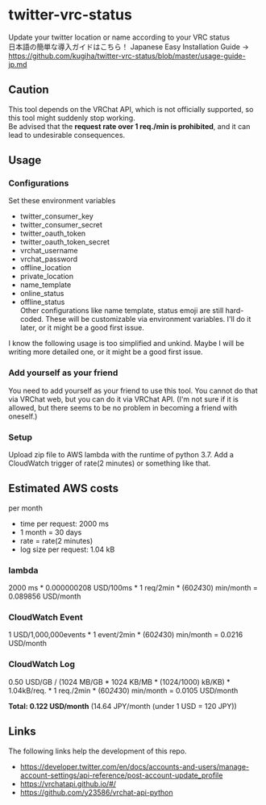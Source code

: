 # twitter-vrc-status
Update your twitter location or name according to your VRC status  
日本語の簡単な導入ガイドはこちら！ Japanese Easy Installation Guide -> https://github.com/kugiha/twitter-vrc-status/blob/master/usage-guide-jp.md
## Caution
This tool depends on the VRChat API, which is not officially supported, so this tool might suddenly stop working.  
Be advised that the **request rate over 1 req./min is prohibited**, and it can lead to undesirable consequences.  

## Usage
### Configurations
Set these environment variables  
- twitter_consumer_key
- twitter_consumer_secret
- twitter_oauth_token
- twitter_oauth_token_secret
- vrchat_username
- vrchat_password
- offline_location
- private_location
- name_template
- online_status
- offline_status  
Other configurations like name template, status emoji are still hard-coded. These will be customizable via environment variables. I'll do it later, or it might be a good first issue.  

I know the following usage is too simplified and unkind. Maybe I will be writing more detailed one, or it might be a good first issue.

### Add yourself as your friend
You need to add yourself as your friend to use this tool. You cannot do that via VRChat web, but you can do it via VRChat API.
(I'm not sure if it is allowed, but there seems to be no problem in becoming a friend with oneself.)

### Setup
Upload zip file to AWS lambda with the runtime of python 3.7. Add a CloudWatch trigger of rate(2 minutes) or something like that.

## Estimated AWS costs
per month
* time per request: 2000 ms
* 1 month = 30 days
* rate = rate(2 minutes)
* log size per request: 1.04 kB
### lambda
2000 ms * 0.000000208 USD/100ms * 1 req/2min * (60*24*30) min/month = 0.089856 USD/month
### CloudWatch Event
1 USD/1,000,000events * 1 event/2min * (60*24*30) min/month = 0.0216 USD/month
### CloudWatch Log
0.50 USD/GB / (1024 MB/GB * 1024 KB/MB * (1024/1000) kB/KB) * 1.04kB/req. * 1 req./2min * (60*24*30) min/month = 0.0105 USD/month

**Total: 0.122 USD/month** (14.64 JPY/month (under 1 USD = 120 JPY))

## Links
The following links help the development of this repo.
- https://developer.twitter.com/en/docs/accounts-and-users/manage-account-settings/api-reference/post-account-update_profile
- https://vrchatapi.github.io/#/
- https://github.com/y23586/vrchat-api-python
